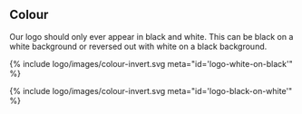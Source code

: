 ## Colour

Our logo should only ever appear in black and white. This can be black on a white background or reversed out with white on a black background.

{% include logo/images/colour-invert.svg meta="id='logo-white-on-black'" %}

{% include logo/images/colour-invert.svg meta="id='logo-black-on-white'" %}
